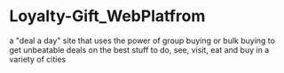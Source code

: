 # Loyalty-Gift_WebPlatfrom
 a "deal a day" site that uses the power of group buying or bulk buying to get unbeatable deals on the best stuff to do, see, visit, eat and buy in a variety of cities 
